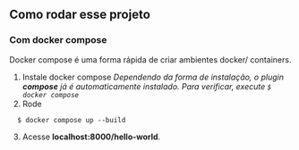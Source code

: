 ## Como rodar esse projeto

### Com docker compose
Docker compose é uma forma rápida de criar ambientes docker/ containers.

1. Instale docker compose
*Dependendo da forma de instalação, o plugin **compose** já é automaticamente instalado. Para verificar, execute `$ docker compose`*
2. Rode
```shell
  $ docker compose up --build
```
3. Acesse **localhost:8000/hello-world**.
